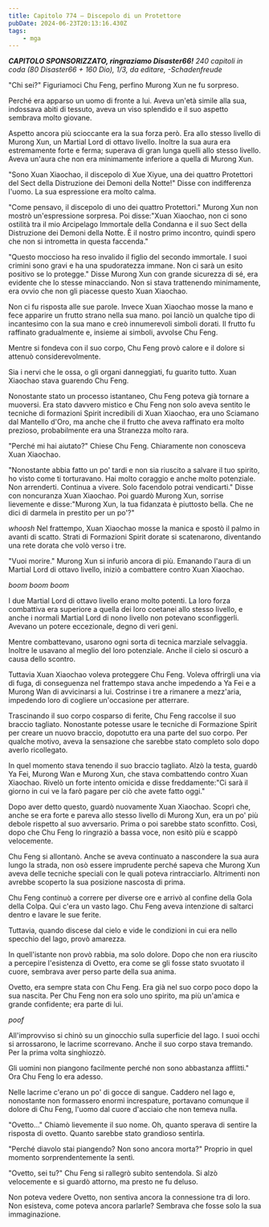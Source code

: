 ```yaml
---
title: Capitolo 774 – Discepolo di un Protettore
pubDate: 2024-06-23T20:13:16.430Z
tags:
    - mga
---
```



<em><strong>CAPITOLO SPONSORIZZATO, ringraziamo Disaster66!</strong>
240 capitoli in coda (80 Disaster66 + 160 Dio), 1/3,
da editare,
-Schadenfreude</em>


"Chi sei?" Figuriamoci Chu Feng, perfino Murong Xun ne fu sorpreso.


Perché era apparso un uomo di fronte a lui. Aveva un'età simile alla sua, indossava abiti di tessuto, aveva un viso splendido e il suo aspetto sembrava molto giovane.


Aspetto ancora più scioccante era la sua forza però. Era allo stesso livello di Murong Xun, un Martial Lord di ottavo livello. Inoltre la sua aura era estremamente forte e ferma; superava di gran lunga quelli allo stesso livello. Aveva un'aura che non era minimamente inferiore a quella di Murong Xun.


"Sono Xuan Xiaochao, il discepolo di Xue Xiyue, una dei quattro Protettori del Sect della Distruzione dei Demoni della Notte!" Disse con indifferenza l'uomo. La sua espressione era molto calma.


"Come pensavo, il discepolo di uno dei quattro Protettori." Murong Xun non mostrò un'espressione sorpresa. Poi disse:"Xuan Xiaochao, non ci sono ostilità tra il mio Arcipelago Immortale della Condanna e il suo Sect della Distruzione dei Demoni della Notte. È il nostro primo incontro, quindi spero che non si intrometta in questa faccenda."


"Questo moccioso ha reso invalido il figlio del secondo immortale. I suoi crimini sono gravi e ha una spudoratezza immane. Non ci sarà un esito positivo se lo protegge." Disse Murong Xun con grande sicurezza di sé, era evidente che lo stesse minacciando. Non si stava trattenendo minimamente, era ovvio che non gli piacesse questo Xuan Xiaochao.


Non ci fu risposta alle sue parole. Invece Xuan Xiaochao mosse la mano e fece apparire un frutto strano nella sua mano. poi lanciò un qualche tipo di incantesimo con la sua mano e creò innumerevoli simboli dorati. Il frutto fu raffinato gradualmente e, insieme ai simboli, avvolse Chu Feng.


Mentre si fondeva con il suo corpo, Chu Feng provò calore e il dolore si attenuò considerevolmente.


Sia i nervi che le ossa, o gli organi danneggiati, fu guarito tutto. Xuan Xiaochao stava guarendo Chu Feng.


Nonostante stato un processo istantaneo, Chu Feng poteva già tornare a muoversi. Era stato davvero mistico e Chu Feng non solo aveva sentito le tecniche di formazioni Spirit incredibili di Xuan Xiaochao, era uno Sciamano dal Mantello d'Oro, ma anche che il frutto che aveva raffinato era molto prezioso, probabilmente era una Stranezza molto rara.


"Perché mi hai aiutato?" Chiese Chu Feng. Chiaramente non conosceva Xuan Xiaochao.


"Nonostante abbia fatto un po' tardi e non sia riuscito a salvare il tuo spirito, ho visto come ti torturavano. Hai molto coraggio e anche molto potenziale. Non arrenderti. Continua a vivere. Solo facendolo potrai vendicarti." Disse con noncuranza Xuan Xiaochao. Poi guardò Murong Xun, sorrise lievemente e disse:"Murong Xun, la tua fidanzata è piuttosto bella. Che ne dici di darmela in prestito per un po'?"


*whoosh* Nel frattempo, Xuan Xiaochao mosse la manica e spostò il palmo in avanti di scatto. Strati di Formazioni Spirit dorate si scatenarono, diventando una rete dorata che volò verso i tre.


"Vuoi morire." Murong Xun si infuriò ancora di più. Emanando l'aura di un Martial Lord di ottavo livello, iniziò a combattere contro Xuan Xiaochao.


*boom boom boom*


I due Martial Lord di ottavo livello erano molto potenti. La loro forza combattiva era superiore a quella dei loro coetanei allo stesso livello, e anche i normali Martial Lord di nono livello non potevano sconfiggerli. Avevano un potere eccezionale, degno di veri geni.


Mentre combattevano, usarono ogni sorta di tecnica marziale selvaggia. Inoltre le usavano al meglio del loro potenziale. Anche il cielo si oscurò a causa dello scontro.


Tuttavia Xuan Xiaochao voleva proteggere Chu Feng. Voleva offrirgli una via di fuga, di conseguenza nel frattempo stava anche impedendo a Ya Fei e a Murong Wan di avvicinarsi a lui. Costrinse i tre a rimanere a mezz'aria, impedendo loro di cogliere un'occasione per atterrare.


Trascinando il suo corpo cosparso di ferite, Chu Feng raccolse il suo braccio tagliato. Nonostante potesse usare le tecniche di Formazione Spirit per creare un nuovo braccio, dopotutto era una parte del suo corpo. Per qualche motivo, aveva la sensazione che sarebbe stato completo solo dopo averlo ricollegato.


In quel momento stava tenendo il suo braccio tagliato. Alzò la testa, guardò Ya Fei, Murong Wan e Murong Xun, che stava combattendo contro Xuan Xiaochao. Rivelò un forte intento omicida e disse freddamente:"Ci sarà il giorno in cui ve la farò pagare per ciò che avete fatto oggi."


Dopo aver detto questo, guardò nuovamente Xuan Xiaochao. Scoprì che, anche se era forte e pareva allo stesso livello di Murong Xun, era un po' più debole rispetto al suo avversario. Prima o poi sarebbe stato sconfitto. Così, dopo che Chu Feng lo ringraziò a bassa voce, non esitò più e scappò velocemente.


Chu Feng si allontanò. Anche se aveva continuato a nascondere la sua aura lungo la strada, non osò essere imprudente perché sapeva che Murong Xun aveva delle tecniche speciali con le quali poteva rintracciarlo. Altrimenti non avrebbe scoperto la sua posizione nascosta di prima.


Chu Feng continuò a correre per diverse ore e arrivò al confine della Gola della Colpa. Qui c'era un vasto lago. Chu Feng aveva intenzione di saltarci dentro e lavare le sue ferite.


Tuttavia, quando discese dal cielo e vide le condizioni in cui era nello specchio del lago, provò amarezza.


In quell'istante non provò rabbia, ma solo dolore. Dopo che non era riuscito a percepire l'esistenza di Ovetto, era come se gli fosse stato svuotato il cuore, sembrava aver perso parte della sua anima.


Ovetto, era sempre stata con Chu Feng. Era già nel suo corpo poco dopo la sua nascita. Per Chu Feng non era solo uno spirito, ma più un'amica e grande confidente; era parte di lui.


*poof*


All'improvviso si chinò su un ginocchio sulla superficie del lago. I suoi occhi si arrossarono, le lacrime scorrevano. Anche il suo corpo stava tremando. Per la prima volta singhiozzò.


Gli uomini non piangono facilmente perché non sono abbastanza afflitti." Ora Chu Feng lo era adesso.


Nelle lacrime c'erano un po' di gocce di sangue. Caddero nel lago e, nonostante non formassero enormi increspature, portavano comunque il dolore di Chu Feng, l'uomo dal cuore d'acciaio che non temeva nulla.


"Ovetto..." Chiamò lievemente il suo nome. Oh, quanto sperava di sentire la risposta di ovetto. Quanto sarebbe stato grandioso sentirla.


"Perché diavolo stai piangendo? Non sono ancora morta?" Proprio in quel momento sorprendentemente la sentì.


"Ovetto, sei tu?" Chu Feng si rallegrò subito sentendola. Si alzò velocemente e si guardò attorno, ma presto ne fu deluso.


Non poteva vedere Ovetto, non sentiva ancora la connessione tra di loro. Non esisteva, come poteva ancora parlarle? Sembrava che fosse solo la sua immaginazione.
                                


                                



